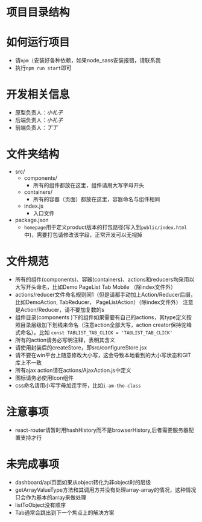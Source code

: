 # 项目目录结构

# 如何运行项目
* 请`npm i`安装好各种依赖，如果node_sass安装报错，请联系我
* 执行`npm run start`即可

# 开发相关信息
* 原型负责人：*小礼子*
* 后端负责人：*小礼子*
* 前端负责人：*丁丁*

# 文件夹结构
* src/
    * components/
        * 所有的组件都放在这里，组件请用大写字母开头
    * containers/
        * 所有的容器（页面）都放在这里，容器命名与组件相同
    * index.js
        * 入口文件
* package.json
    * `homepage`用于定义product版本的打包路径(写入到`public/index.html`中)，需要打包请修改该字段，正常开发可以无视掉

# 文件规范
* 所有的组件(components)、容器(containers)、actions和reducers均采用以大写开头命名，比如Demo PageList Tab Mobile （除index文件外）
* actions/reducer文件命名规则同1（但是请都手动加上Action/Reducer后缀，比如DemoAction, TabReducer， PageListAction）（除index文件外）
    注意是Action/Reducer，请不要加复数的s
* 组件目录(components )下的组件如果需要有自己的actions，其type定义按照目录层级加下划线来命名（注意action全部大写，action creator保持驼峰式命名）。比如
    `const TABLIST_TAB_CLICK = 'TABLIST_TAB_CLICK'`
* 所有的action请务必写明注释，表明其含义
* 请使用封装后的createStore，即src/configureStore.jsx
* 请不要在win平台上随意修改大小写，这会导致本地看到的大小写状态和GIT库上不一致
* 所有ajax action请在actions/AjaxAction.js中定义     
* 图标请务必使用Icon组件
* css命名请用小写字母加连字符，比如`i-am-the-class`

# 注意事项
* react-router请暂时用hashHistory而不是browserHistory,后者需要服务器配置支持才行

# 未完成事项
* dashboard/api页面如果从object转化为非object时的层级
* getArrayValueType方法和其调用方并没有处理array-array的情况，这种情况只会作为基本的array来做处理
* listToObject没有顺序
* Tab通常会跳出到下一个焦点上的解决方案